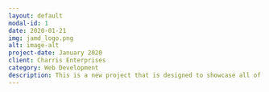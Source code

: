 ```yaml
---
layout: default
modal-id: 1
date: 2020-01-21
img: jamd_logo.png
alt: image-alt
project-date: January 2020
client: Charris Enterprises
category: Web Development
description: This is a new project that is designed to showcase all of the JAMD services and features.
---
```

